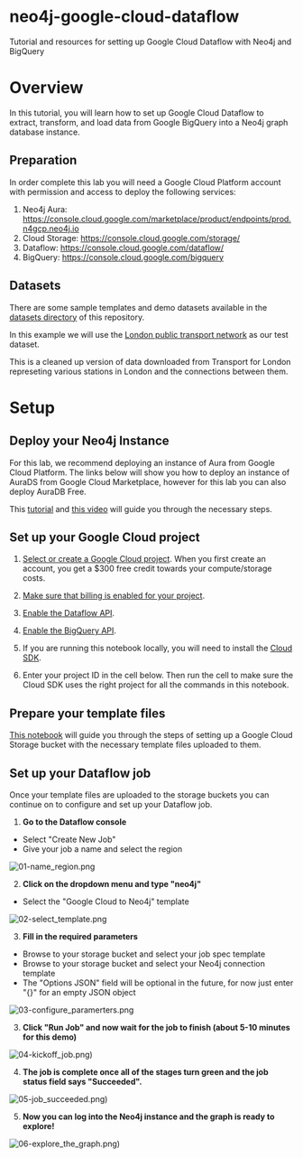 # neo4j-google-cloud-dataflow
Tutorial and resources for setting up Google Cloud Dataflow with Neo4j and BigQuery

# Overview
In this tutorial, you will learn how to set up Google Cloud Dataflow to extract, transform, and load data from Google BigQuery into a Neo4j graph database instance.

## Preparation
In order complete this lab you will need a Google Cloud Platform account with permission and access to deploy the following services:

1. Neo4j Aura: https://console.cloud.google.com/marketplace/product/endpoints/prod.n4gcp.neo4j.io
2. Cloud Storage: https://console.cloud.google.com/storage/
3. Dataflow: https://console.cloud.google.com/dataflow/
4. BigQuery: https://console.cloud.google.com/bigquery

## Datasets
There are some sample templates and demo datasets available in the [datasets directory](datasets/) of this repository.

In this example we will use the [London public transport network](datasets/csv_files/london_transport/) as our test dataset.

This is a cleaned up version of data downloaded from Transport for London represeting various stations in London and the connections between them. 

# Setup

## Deploy your Neo4j Instance

For this lab, we recommend deploying an instance of Aura from Google Cloud Platform. The links below will show you how to deploy an instance of AuraDS from Google Cloud Marketplace, however for this lab you can also deploy AuraDB Free. 

This [tutorial](https://github.com/neo4j-partners/hands-on-lab-neo4j-and-vertex-ai/tree/main/Lab%201%20-%20Deploy%20Neo4j#lab-1---deploy-neo4j) and [this video](https://youtu.be/27PMDtlSP4w) will guide you through the necessary steps. 


## Set up your Google Cloud project

1. [Select or create a Google Cloud project](https://console.cloud.google.com/cloud-resource-manager). When you first create an account, you get a $300 free credit towards your compute/storage costs.

1. [Make sure that billing is enabled for your project](https://cloud.google.com/billing/docs/how-to/modify-project).

1. [Enable the Dataflow API](https://console.cloud.google.com/apis/library/dataflow.googleapis.com).

1. [Enable the BigQuery API](https://console.cloud.google.com/apis/library/bigquery.googleapis.com).

1. If you are running this notebook locally, you will need to install the [Cloud SDK](https://cloud.google.com/sdk).

1. Enter your project ID in the cell below. Then run the cell to make sure the
Cloud SDK uses the right project for all the commands in this notebook.

## Prepare your template files

[This notebook](notebook/neo4j_dataflow_bigquery.ipynb) will guide you through the steps of setting up a Google Cloud Storage bucket with the necessary template files uploaded to them. 

## Set up your Dataflow job

Once your template files are uploaded to the storage buckets you can continue on to configure and set up your Dataflow job. 

1. **Go to the Dataflow console**
- Select "Create New Job"
- Give your job a name and select the region

![01-name_region.png](images/01-name_region.png)

2. **Click on the dropdown menu and type "neo4j"**
- Select the "Google Cloud to Neo4j" template

![02-select_template.png](images/02-select_template.png)

3. **Fill in the required parameters** 
- Browse to your storage bucket and select your job spec template
- Browse to your storage bucket and select your Neo4j connection template
- The "Options JSON" field will be optional in the future, for now just enter "{}" for an empty JSON object

![03-configure_paramerters.png](images/03-configure_paramerters.png)

3. **Click "Run Job" and now wait for the job to finish (about 5-10 minutes for this demo)**

![04-kickoff_job.png)](images/04-kickoff_job.png)

4. **The job is complete once all of the stages turn green and the job status field says "Succeeded".**

![05-job_succeeded.png)](images/05-job_succeeded.png)

5. **Now you can log into the Neo4j instance and the graph is ready to explore!**

![06-explore_the_graph.png)](images/06-explore_the_graph.png)